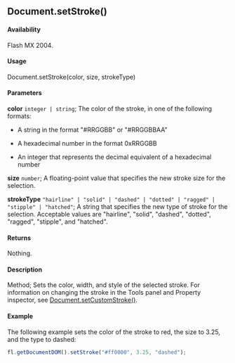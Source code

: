 ## Document.setStroke()

#### Availability

Flash MX 2004.

#### Usage

Document.setStroke(color, size, strokeType)

#### Parameters

**color** `integer | string`; The color of the stroke, in one of the following formats:

- A string in the format "#RRGGBB" or "#RRGGBBAA"

- A hexadecimal number in the format 0xRRGGBB

- An integer that represents the decimal equivalent of a hexadecimal number

**size** `number`; A floating-point value that specifies the new stroke size for the selection.

**strokeType** `"hairline" | "solid" | "dashed" | "dotted" | "ragged" | "stipple" | "hatched"`; A string that specifies the new type of stroke for the selection. Acceptable values are "hairline", "solid", "dashed", "dotted", "ragged", "stipple", and "hatched".

#### Returns

Nothing.

#### Description

Method; Sets the color, width, and style of the selected stroke. For information on changing the stroke in the Tools panel and Property inspector, see [Document.setCustomStroke()](../Document_object/Document480.md).

#### Example

The following example sets the color of the stroke to red, the size to 3.25, and the type to dashed:

```javascript
fl.getDocumentDOM().setStroke("#ff0000", 3.25, "dashed");
```
